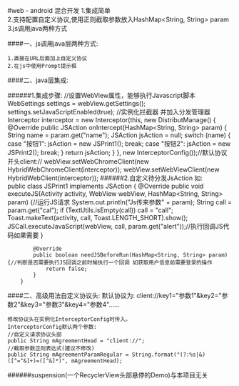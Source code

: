 #web - android 混合开发
    1.集成简单   
    2.支持配置自定义协议,使用正则截取参数放入HashMap<String, String> param   
    3.js调用java两种方式

####一、js调用java层两种方式:

    1.直接在URL后面加上自定义协议
    2.在js中使用Prompt提示框

####二、java层集成:

######1.集成步骤:
        //设置WebView属性，能够执行Javascript脚本
        WebSettings settings = webView.getSettings();
        settings.setJavaScriptEnabled(true);
        //实例化拦截器 并加入分发管理器
        Interceptor interceptor = new Interceptor(this, new DistributManage() {
            @Override
            public JSAction onIntercept(HashMap<String, String> param) {
                String name = param.get("name");
                JSAction jsAction = null;
                switch (name) {
                    case "按钮1":
                        jsAction = new JSPrint1();
                        break;
                    case "按钮2":
                        jsAction = new JSPrint2();
                        break;
                }
                return jsAction;
            }
        }, new InterceptorConfig());//默认协议开头client://
        webView.setWebChromeClient(new HybridWebChromeClient(interceptor));
        webView.setWebViewClient(new HybridWebClient(interceptor));
######2.自定义待分发JsAction
    如:   
        public class JSPrint1 implements JSAction {
            @Override
            public void executeJS(Activity activity, WebView webView, HashMap<String, String> param) {//运行JS请求
                System.out.println("Js传来参数" + param);
                String call = param.get("cal");
                if (TextUtils.isEmpty(call)) call = "call";
                Toast.makeText(activity, call, Toast.LENGTH_SHORT).show();
                JSCall.executeJavaScript(webView, call, param.get("alert"));//执行回调JS代码如果需要
            }
        
            @Override
            public boolean needJSBeforeRun(HashMap<String, String> param) {//判断是否需要执行JS回调之前时候执行一个回调 如获取用户信息前需要登录的操作
                return false;
            }
        }
        
####二、高级用法自定义协议头:
    默认协议为: client://key1="参数1"&key2="参数2"&key3="参数3"&key4="参数4"......
    
    修改协议头在实例化InterceptorConfig时传入。
    InterceptorConfig默认两个参数:
    //自定义请求协议头部
    public String mAgreementHead = "client://";
    //截取参数正则表达式(建议不修改)
    public String mAgreementParamRegular = String.format("(?:%s|&)([^=^&]+)=([^&]*)", mAgreementHead);
    
######suspension(一个RecyclerView头部悬停的Demo)与本项目无关
    